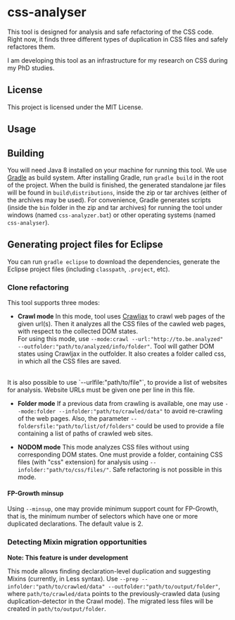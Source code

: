 # css-analyser

This tool is designed for analysis and safe refactoring of the CSS code.
Right now, it finds three different types of duplication in CSS files and safely refactores them.

I am developing this tool as an infrastructure for my research on CSS during my PhD studies.

## License

This project is licensed under the MIT License.

## Usage

## Building 
You will need Java 8 installed on your machine for running this tool.
We use [Gradle](http://gradle.org/) as build system.
After installing Gradle, run `gradle build` in the root of the project.
When the build is finished, the generated standalone jar files will be found in `build\distributions`,
inside the zip or tar archives (either of the archives may be used).
For convenience, Gradle generates scripts (inside the `bin` folder in the zip and tar archives) for running the tool
under windows (named `css-analyzer.bat`) or other operating systems (named `css-analyser`).

## Generating project files for Eclipse
You can run `gradle eclipse` to download the dependencies,
generate the Eclipse project files (including `classpath`, `.project`, etc).

### Clone refactoring
This tool supports three modes:

* **Crawl mode** In this mode, tool uses [Crawljax](https://github.com/crawljax/crawljax) 
to crawl web pages of the given url(s). Then it analyzes all the CSS files of the cawled web pages,
with respect to the collected DOM states. <br />
For using this mode, use `--mode:crawl --url:"http://to.be.analyzed" --outfolder:"path/to/analyzed/info/folder"`.
Tool will gather DOM states using Crawljax in the outfolder. It also creates a folder called css, in which 
all the CSS files are saved. 
<br />
It is also possible to use `--urlfile:"path/to/file"`, to provide a list of websites for analysis. Website 
URLs must be given one per line in this file.

* **Folder mode** If a previous data from crawling is available, one may use
`--mode:folder --infolder:"path/to/crawled/data"` to avoid re-crawling of the web pages. Also, the parameter
`--foldersfile:"path/to/list/of/folders"` could be used to provide a file containing a list of paths of crawled 
web sites.

* **NODOM mode** This mode analyzes CSS files without using corresponding DOM states. One must provide a folder,
containing CSS files (with "css" extension) for analysis using `--infolder:"path/to/css/files/"`. Safe refactoring is 
not possible in this mode.

#### FP-Growth minsup
Using `--minsup`, one may provide minimum support count for FP-Growth, that is, the minimum number of selectors 
which have one or more duplicated declarations. The default value is 2.

### Detecting Mixin migration opportunities
**Note: This feature is under development**

This mode allows finding declaration-level duplication and suggesting Mixins (currently, in Less syntax).
Use `--prep --infolder:"path/to/crawled/data" --outfolder:"path/to/output/folder"`, 
where `path/to/crawled/data` points to the previously-crawled data (using duplication-detector in the Crawl mode).
The migrated less files will be created in `path/to/output/folder`. 